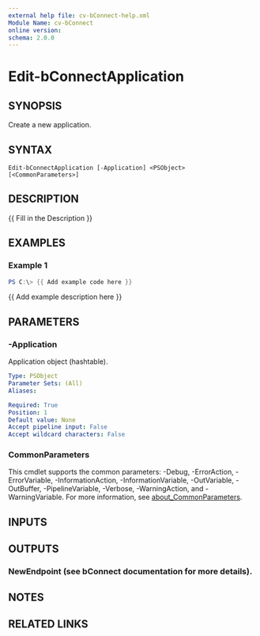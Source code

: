 ```yaml
---
external help file: cv-bConnect-help.xml
Module Name: cv-bConnect
online version:
schema: 2.0.0
---
```


# Edit-bConnectApplication

## SYNOPSIS
Create a new application.

## SYNTAX

```
Edit-bConnectApplication [-Application] <PSObject> [<CommonParameters>]
```

## DESCRIPTION
{{ Fill in the Description }}

## EXAMPLES

### Example 1
```powershell
PS C:\> {{ Add example code here }}
```

{{ Add example description here }}

## PARAMETERS

### -Application
Application object (hashtable).

```yaml
Type: PSObject
Parameter Sets: (All)
Aliases:

Required: True
Position: 1
Default value: None
Accept pipeline input: False
Accept wildcard characters: False
```

### CommonParameters
This cmdlet supports the common parameters: -Debug, -ErrorAction, -ErrorVariable, -InformationAction, -InformationVariable, -OutVariable, -OutBuffer, -PipelineVariable, -Verbose, -WarningAction, and -WarningVariable. For more information, see [about_CommonParameters](http://go.microsoft.com/fwlink/?LinkID=113216).

## INPUTS

## OUTPUTS

### NewEndpoint (see bConnect documentation for more details).
## NOTES

## RELATED LINKS
